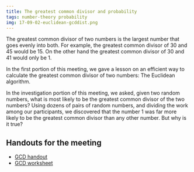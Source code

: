 ```yaml
---
title: The greatest common divisor and probability
tags: number-theory probability
img: 17-09-02-euclidean-gcddist.png
---
```


The greatest common divisor of two numbers is the largest number that goes evenly into both. For example, the greatest common divisor of 30 and 45 would be 15. On the other hand the greatest common divisor of 30 and 41 would only be 1.<!--more-->

In the first portion of this meeting, we gave a lesson on an efficient way to calculate the greatest common divisor of two numbers: The Euclidean algorithm.

In the investigation portion of this meeting, we asked, given two random numbers, what is most likely to be the greatest common divisor of the two numbers? Using dozens of pairs of random numbers, and dividing the work among our participants, we discovered that the number 1 was far more likely to be the greatest common divisor than any other number. But why is it true?

## Handouts for the meeting

* <a href="http://boisemathcircles.org/wp-content/uploads/2017/09/GCD-handout-3.pdf">GCD handout</a>
* <a href="http://boisemathcircles.org/wp-content/uploads/2017/09/GCD-worksheet.pdf">GCD worksheet</a>
